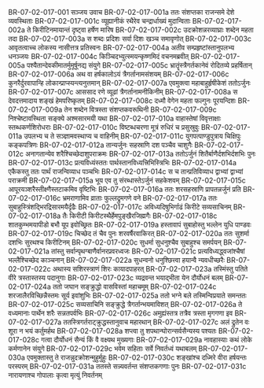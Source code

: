 BR-07-02-017-001  सञ्जय उवाच
BR-07-02-017-001a ततः संशप्तका राजन्समे देशे व्यवस्थिताः
BR-07-02-017-001c व्यूह्यानीकं रथैरेव चन्द्रार्धाख्यं मुदान्विताः
BR-07-02-017-002a ते किरीटिनमायान्तं दृष्ट्वा हर्षेण मारिष
BR-07-02-017-002c उदक्रोशन्नरव्याघ्राः शब्देन महता तदा
BR-07-02-017-003a स शब्दः प्रदिशः सर्वा दिशः खञ्च समावृणोत्
BR-07-02-017-003c आवृतत्वाच्च लोकस्य नासीत्तत्र प्रतिस्वनः
BR-07-02-017-004a अतीव सम्प्रहृष्टांस्तानुपलभ्य धनञ्जयः
BR-07-02-017-004c किञ्चिदभ्युत्स्मयन्कृष्णमिदं वचनमब्रवीत्
BR-07-02-017-005a पश्यैतान्देवकीमातर्मुमूर्षूनद्य संयुगे
BR-07-02-017-005c भ्रातॄंस्त्रैगर्तकानेवं रोदितव्ये प्रहर्षितान्
BR-07-02-017-006a अथ वा हर्षकालोऽयं त्रैगर्तानामसंशयम्
BR-07-02-017-006c कुनरैर्दुरवापान्हि लोकान्प्राप्स्यन्त्यनुत्तमान्
BR-07-02-017-007a एवमुक्त्वा महाबाहुर्हृषीकेशं ततोऽर्जुनः
BR-07-02-017-007c आससाद रणे व्यूढां त्रैगर्तानामनीकिनीम्
BR-07-02-017-008a स देवदत्तमादाय शङ्खं हेमपरिष्कृतम्
BR-07-02-017-008c दध्मौ वेगेन महता फल्गुनः पूरयन्दिशः
BR-07-02-017-009a तेन शब्देन वित्रस्ता संशप्तकवरूथिनी
BR-07-02-017-009c निश्चेष्टावस्थिता सङ्क्ये अश्मसारमयी यथा
BR-07-02-017-010a वाहास्तेषां विवृत्ताक्षाः स्तब्धकर्णशिरोधराः
BR-07-02-017-010c विष्टब्धचरणा मूत्रं रुधिरं च प्रसुस्रुवुः
BR-07-02-017-011a उपलभ्य च ते सञ्ज्ञामवस्थाप्य च वाहिनीम्
BR-07-02-017-011c युगपत्पाण्डुपुत्राय चिक्षिपुः कङ्कपत्रिणः
BR-07-02-017-012a तान्यर्जुनः सहस्राणि दश पञ्चैव चाशुगैः
BR-07-02-017-012c अनागतान्येव शरैश्चिच्छेदाशुपराक्रमः
BR-07-02-017-013a ततोऽर्जुनं शितैर्बाणैर्दशभिर्दशभिः पुनः
BR-07-02-017-013c प्रत्यविध्यंस्ततः पार्थस्तानविध्यत्त्रिभिस्त्रिभिः
BR-07-02-017-014a एकैकस्तु ततः पार्थं राजन्विव्याध पञ्चभिः
BR-07-02-017-014c स च तान्प्रतिविव्याध द्वाभ्यां द्वाभ्यां पराक्रमी
BR-07-02-017-015a भूय एव तु संरब्धास्तेऽर्जुनं सहकेशवम्
BR-07-02-017-015c आपूरयञ्शरैस्तीक्ष्णैस्तटाकमिव वृष्टिभिः
BR-07-02-017-016a ततः शरसहस्राणि प्रापतन्नर्जुनं प्रति
BR-07-02-017-016c भ्रमराणामिव व्राताः फुल्लद्रुमगणे वने
BR-07-02-017-017a ततः सुबाहुस्त्रिंशद्भिरद्रिसारमयैर्दृढैः
BR-07-02-017-017c अविध्यदिषुभिर्गाढं किरीटे सव्यसाचिनम्
BR-07-02-017-018a तैः किरीटी किरीटस्थैर्हेमपुङ्खैरजिह्मगैः
BR-07-02-017-018c शातकुम्भमयापीडो बभौ यूप इवोच्छ्रितः
BR-07-02-017-019a हस्तावापं सुबाहोस्तु भल्लेन युधि पाण्डवः
BR-07-02-017-019c चिच्छेद तं चैव पुनः शरवर्षैरवाकिरत्
BR-07-02-017-020a ततः सुशर्मा दशभिः सुरथश्च किरीटिनम्
BR-07-02-017-020c सुधर्मा सुधनुश्चैव सुबाहुश्च समर्पयन्
BR-07-02-017-021a तांस्तु सर्वान्पृथग्बाणैर्वानरप्रवरध्वजः
BR-07-02-017-021c प्रत्यविध्यद्ध्वजांश्चैषां भल्लैश्चिच्छेद काञ्चनान्
BR-07-02-017-022a सुधन्वनो धनुश्छित्त्वा हयान्वै न्यवधीच्छरैः
BR-07-02-017-022c अथास्य सशिरस्त्राणं शिरः कायादपाहरत्
BR-07-02-017-023a तस्मिंस्तु पतिते वीरे त्रस्तास्तस्य पदानुगाः
BR-07-02-017-023c व्यद्रवन्त भयाद्भीता येन दौर्योधनं बलम्
BR-07-02-017-024a ततो जघान सङ्क्रुद्धो वासविस्तां महाचमूम्
BR-07-02-017-024c शरजालैरविच्छिन्नैस्तमः सूर्य इवांशुभिः
BR-07-02-017-025a ततो भग्ने बले तस्मिन्विप्रयाते समन्ततः
BR-07-02-017-025c सव्यसाचिनि सङ्क्रुद्धे त्रैगर्तान्भयमाविशत्
BR-07-02-017-026a ते वध्यमानाः पार्थेन शरैः सन्नतपर्वभिः
BR-07-02-017-026c अमुह्यंस्तत्र तत्रैव त्रस्ता मृगगणा इव
BR-07-02-017-027a ततस्त्रिगर्तराट्क्रुद्धस्तानुवाच महारथान्
BR-07-02-017-027c अलं द्रुतेन वः शूरा न भयं कर्तुमर्हथ
BR-07-02-017-028a शप्त्वा तु शपथान्घोरान्सर्वसैन्यस्य पश्यतः
BR-07-02-017-028c गत्वा दौर्योधनं सैन्यं किं वै वक्ष्यथ मुख्यगाः
BR-07-02-017-029a नावहास्याः कथं लोके कर्मणानेन संयुगे
BR-07-02-017-029c भवेम सहिताः सर्वे निवर्तध्वं यथाबलम्
BR-07-02-017-030a एवमुक्तास्तु ते राजन्नुदक्रोशन्मुहुर्मुहुः
BR-07-02-017-030c शङ्खांश्च दध्मिरे वीरा हर्षयन्तः परस्परम्
BR-07-02-017-031a ततस्ते सन्न्यवर्तन्त संशप्तकगणाः पुनः
BR-07-02-017-031c नारायणाश्च गोपालाः कृत्वा मृत्युं निवर्तनम्

